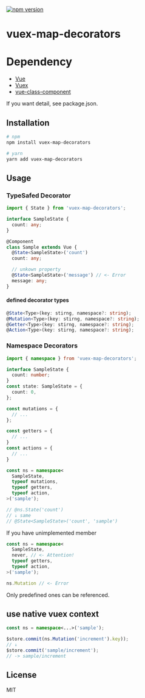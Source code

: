 [![npm version](https://badge.fury.io/js/vuex-map-decorators.svg)](https://badge.fury.io/js/vuex-map-decorators)

# vuex-map-decorators

# Dependency
- [Vue](https://github.com/vuejs/vue)
- [Vuex](https://github.com/vuejs/vuex)
- [vue-class-component](https://github.com/vuejs/vue-class-component)

If you want detail, see package.json.

## Installation
```bash
# npm
npm install vuex-map-decorators

# yarn
yarn add vuex-map-decorators
```

## Usage

### TypeSafed Decorator
```typescript
import { State } from 'vuex-map-decorators';

interface SampleState {
  count: any;
}

@Component
class Sample extends Vue {
  @State<SampleState>('count')
  count: any;

  // unkown property
  @State<SampleState>('message') // <- Error
  message: any;
}

```

#### defined decorator types

```typescript
@State<Type>(key: stirng, namespace?: string);
@Mutation<Type>(key: stirng, namespace?: string);
@Getter<Type>(key: stirng, namespace?: string);
@Action<Type>(key: stirng, namespace?: string);
```

### Namespace Decorators

```typescript
import { namespace } from 'vuex-map-decorators';

interface SampleState {
  count: number;
}
const state: SampleState = {
  count: 0,
};

const mutations = {
  // ...
};

const getters = {
  // ...
}
const actions = {
  // ...
}

const ns = namespace<
  SampleState,
  typeof mutations,
  typeof getters,
  typeof action,
>('sample');

// @ns.State('count')
// ↓ same
// @State<SampleState>('count', 'sample')
```

If you have unimplemented member
```typescript
const ns = namespace<
  SampleState,
  never, // <- Attention!
  typeof getters,
  typeof action,
>('sample');

ns.Mutation // <- Error
```
Only predefined ones can be referenced.

## use native vuex context
```typescript
const ns = namespace<...>('sample');

$store.commit(ns.Mutation('increment').key));
// ↓
$store.commit('sample/increment');
// -> sample/increment
```

## License
MIT

